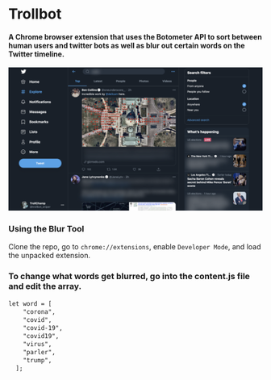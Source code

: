 # Trollbot

#### A Chrome browser extension that uses the Botometer API to sort between human users and twitter bots as well as blur out certain words on the Twitter timeline.

![BlurTool](demo.png)

### Using the Blur Tool

Clone the repo, go to `chrome://extensions`, enable `Developer Mode`, and load the unpacked extension.

### To change what words get blurred, go into the content.js file and edit the array.

```
let word = [
    "corona",
    "covid",
    "covid-19",
    "covid19",
    "virus",
    "parler",
    "trump",
  ];
```
